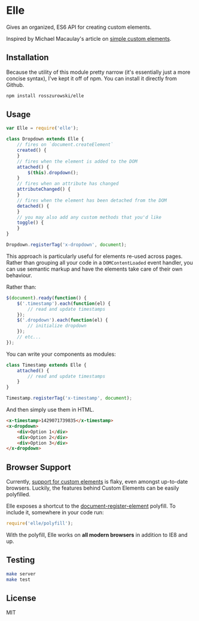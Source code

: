 # Elle

Gives an organized, ES6 API for creating custom elements.

Inspired by Michael Macaulay's article on [simple custom elements](http://michaelmac.org/semantic-ui,/custom-elements,/ampersand,/backbone/2015/04/08/custom-elements-to-solve-simple-problems.html).

## Installation

Because the utility of this module pretty narrow (it's essentially just a more concise syntax), I've kept it off of npm. You can install it directly from Github.

```bash
npm install rosszurowski/elle
```

## Usage

```js
var Elle = require('elle');

class Dropdown extends Elle {
	// fires on `document.createElement`
	created() {
	}
	// fires when the element is added to the DOM
	attached() {
		$(this).dropdown();
	}
	// fires when an attribute has changed
	attributeChanged() {
	}
	// fires when the element has been detached from the DOM
	detached() {
	}
	// you may also add any custom methods that you'd like
	toggle() {
	}
}

Dropdown.registerTag('x-dropdown', document);
```

This approach is particularly useful for elements re-used across pages. Rather than grouping all your code in a `DOMContentLoaded` event handler, you can use semantic markup and have the elements take care of their own behaviour.

Rather than:
```js
$(document).ready(function() {
	$('.timestamp').each(function(el) {
		// read and update timestamps
	});
	$('.dropdown').each(function(el) {
		// initialize dropdown
	});
	// etc...
});
```

You can write your components as modules:

```js
class Timestamp extends Elle {
	attached() {
		// read and update timestamps
	}
}

Timestamp.registerTag('x-timestamp', document);
```

And then simply use them in HTML.

```html
<x-timestamp>1429071739835</x-timestamp>
<x-dropdown>
	<div>Option 1</div>
	<div>Option 2</div>
	<div>Option 3</div>
</x-dropdown>
```


## Browser Support

Currently, [support for custom elements](http://caniuse.com/#feat=custom-elements) is flaky, even amongst up-to-date browsers. Luckily, the features behind Custom Elements can be easily polyfilled.

Elle exposes a shortcut to the [document-register-element](https://www.npmjs.com/package/document-register-element) polyfill. To include it, somewhere in your code run:

```js
require('elle/polyfill');
```

With the polyfill, Elle works on **all modern browsers** in addition to IE8 and up.

## Testing

```bash
make server
make test
```

## License

MIT
